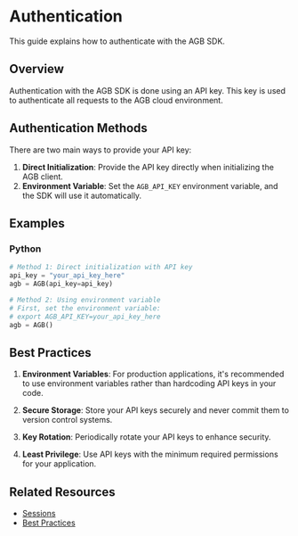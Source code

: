 # Authentication

This guide explains how to authenticate with the AGB SDK.

## Overview

Authentication with the AGB SDK is done using an API key. This key is used to authenticate all requests to the AGB cloud environment.

## Authentication Methods

There are two main ways to provide your API key:

1. **Direct Initialization**: Provide the API key directly when initializing the AGB client.
2. **Environment Variable**: Set the `AGB_API_KEY` environment variable, and the SDK will use it automatically.

## Examples

### Python

```python
# Method 1: Direct initialization with API key
api_key = "your_api_key_here"
agb = AGB(api_key=api_key)

# Method 2: Using environment variable
# First, set the environment variable:
# export AGB_API_KEY=your_api_key_here
agb = AGB()
```

## Best Practices

1. **Environment Variables**: For production applications, it's recommended to use environment variables rather than hardcoding API keys in your code.

2. **Secure Storage**: Store your API keys securely and never commit them to version control systems.

3. **Key Rotation**: Periodically rotate your API keys to enhance security.

4. **Least Privilege**: Use API keys with the minimum required permissions for your application.

## Related Resources

- [Sessions](../api-reference/core/session.md)
- [Best Practices](best-practices.md)
